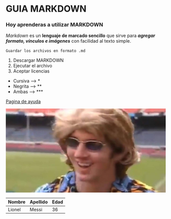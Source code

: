# GUIA MARKDOWN
### Hoy aprenderas a utilizar MARKDOWN

*Markdown* es un **lenguaje de marcado sencillo** que sirve para ***agregar formato, vínculos e imágenes*** con facilidad al texto simple.

    Guardar los archivos en formato .md

1. Descargar MARKDOWN
2. Ejecutar el archivo
3. Aceptar licencias

* Cursiva --> *
* Negrita --> **
* Ambas --> ***

[Pagina de ayuda](https://markdown.es/)

![MESSI CON PELUCA](img/messipeluca.jpg)

|Nombre|Apellido|Edad|
|---|---|---|
|Lionel|Messi|36|